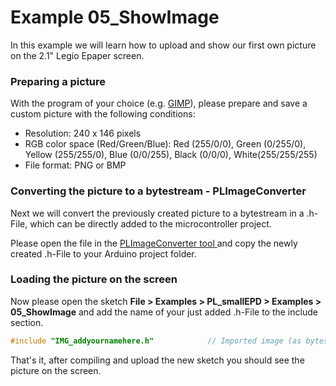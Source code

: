 Example 05_ShowImage
===============================================================

In this example we will learn how to upload and show our first own picture on the 2.1" Legio Epaper screen.

### Preparing a picture
With the program of your choice (e.g. [GIMP](https://www.gimp.org)), please prepare and save a custom picture with the following conditions:
- Resolution: 240 x 146 pixels
- RGB color space (Red/Green/Blue): Red (255/0/0), Green (0/255/0), Yellow (255/255/0), Blue (0/0/255), Black (0/0/0), White(255/255/255)
- File format: PNG or BMP

### Converting the picture to a bytestream - PLImageConverter
Next we will convert the previously created picture to a bytestream in a .h-File, which can be directly added to the microcontroller project. 

Please open the file in the [PLImageConverter tool ](https://www.plasticlogic.com/wp-content/uploads/SupportFiles/PLImageConverter.zip) and copy the newly created .h-File to your Arduino project folder.

### Loading the picture on the screen
Now please open the sketch **File > Examples > PL_smallEPD > Examples > 05_ShowImage** and add the name of your just added .h-File to the include section.

```cpp
#include "IMG_addyournamehere.h"            // Imported image (as bytestream) from PL Image Inverter tool 
```

That's it, after compiling and upload the new sketch you should see the picture on the screen.
